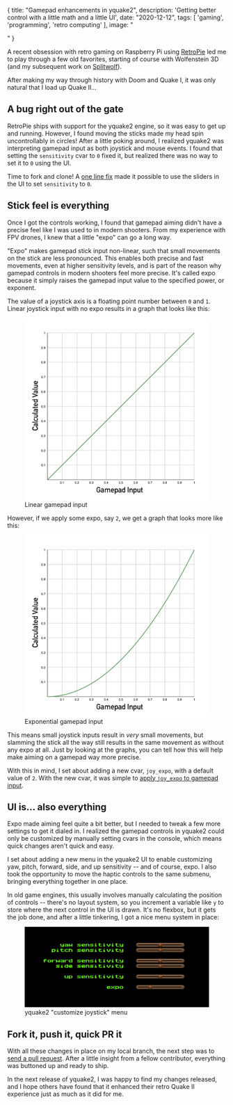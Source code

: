{
  title: "Gamepad enhancements in yquake2",
    description: 'Getting better control with a little math and a little UI',
    date: "2020-12-12",
    tags: [
        'gaming',
        'programming',
        'retro computing'
    ],
    image: "<div class='fullMast' style='background-image: url(images/yquake2.png);'></div>"
}

A recent obsession with retro gaming on Raspberry Pi using [RetroPie](https://retropie.org.uk/) led me to play through a few old favorites, starting of course with Wolfenstein 3D (and my subsequent work on [Splitwolf](./splitwolf-split-screen-wolfenstien-3d-on-raspberry-pi.html)).

After making my way through history with Doom and Quake I, it was only natural that I load up Quake II...

## A bug right out of the gate

RetroPie ships with support for the yquake2 engine, so it was easy to get up and running. However, I found moving the sticks made my head spin uncontrollably in circles! After a little poking around, I realized yquake2 was interpreting gamepad input as both joystick and mouse events. I found that setting the `sensitivity` cvar to `0` fixed it, but realized there was no way to set it to `0` using the UI.

Time to fork and clone! A [one line fix](https://github.com/yquake2/yquake2/pull/632/commits/693803c7640708c7a2da27d9119c44f48c593d38) made it possible to use the sliders in the UI to set `sensitivity` to `0`.

## Stick feel is everything

Once I got the controls working, I found that gamepad aiming didn't have a precise feel like I was used to in modern shooters. From my experience with FPV drones, I knew that a little "expo" can go a long way.

"Expo" makes gamepad stick input non-linear, such that small movements on the stick are less pronounced. This enables both precise and fast movements, even at higher sensitivity levels, and is part of the reason why gamepad controls in modern shooters feel more precise. It's called expo because it simply raises the gamepad input value to the specified power, or exponent.

The value of a joystick axis is a floating point number between `0` and `1`. Linear joystick input with no expo results in a graph that looks like this:

<figure>
  <img src="images/yquake2-graph-linear.jpg" alt='Linear gamepad input'>
  <figcaption>Linear gamepad input</figcaption>
</figure>

However, if we apply some expo, say `2`, we get a graph that looks more like this:

<figure>
  <img src="images/yquake2-graph-exponential.jpg" alt='Exponential gamepad input'>
  <figcaption>Exponential gamepad input</figcaption>
</figure>

This means small joystick inputs result in _very_ small movements, but slamming the stick all the way still results in the same movement as without any expo at all. Just by looking at the graphs, you can tell how this will help make aiming on a gamepad way more precise.

With this in mind, I set about adding a new cvar, `joy_expo`, with a default value of `2`. With the new cvar, it was simple to [apply `joy_expo` to gamepad input](https://github.com/yquake2/yquake2/pull/632/commits/aafc2eb4f92693aee0fe0e14fd33c6f28f160c33).

## UI is... also everything

Expo made aiming feel quite a bit better, but I needed to tweak a few more settings to get it dialed in. I realized the gamepad controls in yquake2 could only be customized by manually setting cvars in the console, which means quick changes aren't quick and easy.

I set about adding a new menu in the yquake2 UI to enable customizing yaw, pitch, forward, side, and up sensitivity -- and of course, expo. I also took the opportunity to move the haptic controls to the same submenu, bringing everything together in one place.

In old game engines, this usually involves manually calculating the position of controls -- there's no layout system, so you increment a variable like `y` to store where the next control in the UI is drawn. It's no flexbox, but it gets the job done, and after a little tinkering, I got a nice menu system in place:

<figure>
  <img src="images/yquake2-menu.jpg" alt='yquake2 "customize joystick" menu'>
  <figcaption>yquake2 "customize joystick" menu</figcaption>
</figure>

## Fork it, push it, quick PR it

With all these changes in place on my local branch, the next step was to [send a pull request](https://github.com/yquake2/yquake2/pull/632). After a little insight from a fellow contributor, everything was buttoned up and ready to ship.

In the next release of yquake2, I was happy to find my changes released, and I hope others have found that it enhanced their retro Quake II experience just as much as it did for me.
